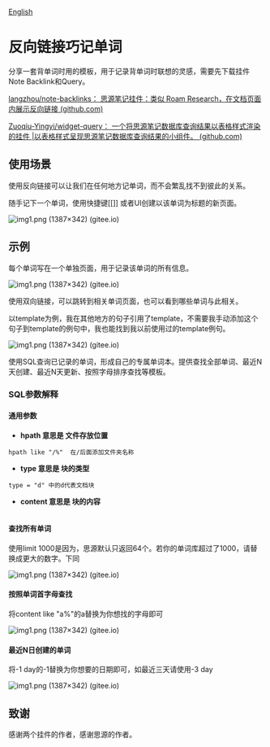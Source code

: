 [English](https://github.com/nuistZPZ/siyuan-template-RememberEnglish/blob/master/README.md)

# 反向链接巧记单词

分享一套背单词时用的模板，用于记录背单词时联想的灵感，需要先下载挂件Note Backlink和Query。

 [langzhou/note-backlinks： 思源笔记挂件：类似 Roam Research，在文档页面内展示反向链接 (github.com)](https://github.com/langzhou/note-backlinks) 

 [Zuoqiu-Yingyi/widget-query： 一个将思源笔记数据库查询结果以表格样式渲染的挂件 |以表格样式呈现思源笔记数据库查询结果的小组件。 (github.com)](https://github.com/Zuoqiu-Yingyi/widget-query) 



## 使用场景

使用反向链接可以让我们在任何地方记单词，而不会繁乱找不到彼此的关系。

随手记下一个单词，使用快捷键[[]] 或者UI创建以该单词为标题的新页面。

![img1.png (1387×342) (gitee.io)](https://nuistzpz.gitee.io/static/siyuan/template/RememberEnglish//2023-05-22_101741.png)





## 示例

每个单词写在一个单独页面，用于记录该单词的所有信息。

![img1.png (1387×342) (gitee.io)](https://nuistzpz.gitee.io/static/siyuan/template/RememberEnglish/1684721435700.png)

使用双向链接，可以跳转到相关单词页面，也可以看到哪些单词与此相关。

以template为例，我在其他地方的句子引用了template，不需要我手动添加这个句子到template的例句中，我也能找到我以前使用过的template例句。

![img1.png (1387×342) (gitee.io)](https://nuistzpz.gitee.io/static/siyuan/template/RememberEnglish/1684721176339-1684724617183.png)

使用SQL查询已记录的单词，形成自己的专属单词本。提供查找全部单词、最近N天创建、最近N天更新、按照字母排序查找等模板。

### SQL参数解释

#### 通用参数

- **hpath 意思是 文件存放位置**

```
hpath like "/%"  在/后面添加文件夹名称
```

- **type 意思是 块的类型**

```
type = "d" 中的d代表文档块
```

- **content 意思是 块的内容**

```

```

#### 查找所有单词

使用limit 1000是因为，思源默认只返回64个。若你的单词库超过了1000，请替换成更大的数字。下同

![img1.png (1387×342) (gitee.io)](https://nuistzpz.gitee.io/static/siyuan/template/RememberEnglish/1684851769970.png)



#### 按照单词首字母查找

将content like "a%"的a替换为你想找的字母即可

![img1.png (1387×342) (gitee.io)](https://nuistzpz.gitee.io/static/siyuan/template/RememberEnglish/1684851616465.png)

#### 最近N日创建的单词

将-1 day的-1替换为你想要的日期即可，如最近三天请使用-3 day

![img1.png (1387×342) (gitee.io)](https://nuistzpz.gitee.io/static/siyuan/template/RememberEnglish/1684851901101.png)



## 致谢

感谢两个挂件的作者，感谢思源的作者。